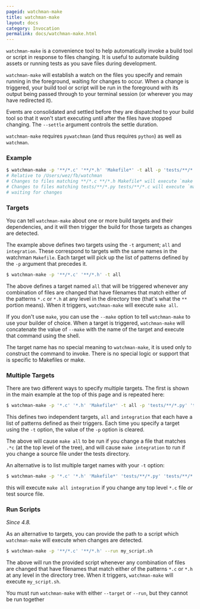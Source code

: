 ```yaml
---
pageid: watchman-make
title: watchman-make
layout: docs
category: Invocation
permalink: docs/watchman-make.html
---
```


`watchman-make` is a convenience tool to help automatically invoke a build
tool or script in response to files changing.  It is useful to automate building assets
or running tests as you save files during development.

`watchman-make` will establish a watch on the files you specify and remain
running in the foreground, waiting for changes to occur.  When a change is
triggered, your build tool or script will be run in the foreground with its output being
passed through to your terminal session (or wherever you may have redirected
it).

Events are consolidated and settled before they are dispatched to your build
tool so that it won't start executing until after the files have stopped
changing.  The `--settle` argument controls the settle duration.

`watchman-make` requires `pywatchman` (and thus requires `python`) as well as
`watchman`.

### Example

```bash
$ watchman-make -p '**/*.c' '**/*.h' 'Makefile*' -t all -p 'tests/**/*.py' 'tests/**/*.c' -t integration
# Relative to /Users/wez/fb/watchman
# Changes to files matching **/*.c **/*.h Makefile* will execute `make all`
# Changes to files matching tests/**/*.py tests/**/*.c will execute `make integration`
# waiting for changes
```

### Targets

You can tell `watchman-make` about one or more build targets
and their dependencies, and it will then trigger the build for those targets as
changes are detected.

The example above defines two targets using the `-t` argument; `all` and
`integration`.  These correspond to targets with the same names in the watchman
`Makefile`.  Each target will pick up the list of patterns defined by the `-p`
argument that precedes it.

```bash
$ watchman-make -p '**/*.c' '**/*.h' -t all
```

The above defines a target named `all` that will be triggered whenever any
combination of files are changed that have filenames that match either of the
patterns `*.c` or `*.h` at any level in the directory tree (that's what the
`**` portion means).   When it triggers, `watchman-make` will execute `make
all`.

If you don't use `make`, you can use the `--make` option to tell `watchman-make`
to use your builder of choice.  When a target is triggered, `watchman-make` will
concatenate the value of `--make` with the name of the target and execute that
command using the shell.

The target name has no special meaning to `watchman-make`, it is used only to
construct the command to invoke.  There is no special logic or support that is
specific to Makefiles or make.

### Multiple Targets

There are two different ways to specify multiple targets.  The first is shown
in the main example at the top of this page and is repeated here:

```bash
$ watchman-make -p '*.c' '*.h' 'Makefile*' -t all -p 'tests/**/*.py' 'tests/**/*.c' -t integration
```

This defines two independent targets, `all` and `integration` that each have a
list of patterns defined as their triggers.  Each time you specify a target
using the `-t` option, the value of the `-p` option is cleared.

The above will cause `make all` to be run if you change a file that matches
`.*c` (at the top level of the tree), and will cause `make integration` to run
if you change a source file under the tests directory.

An alternative is to list multiple target names with your `-t` option:

```bash
$ watchman-make -p '*.c' '*.h' 'Makefile*' 'tests/**/*.py' 'tests/**/*.c' -t all integration
```

this will execute `make all integration` if you change any top level `*.c` file
*or* test source file.

### Run Scripts

*Since 4.8.*

As an alternative to targets, you can provide the path to a script which `watchman-make`
will execute when changes are detected.

```bash
$ watchman-make -p '**/*.c' '**/*.h' --run my_script.sh
```

The above will run the provided script whenever any
combination of files are changed that have filenames that match either of the
patterns `*.c` or `*.h` at any level in the directory tree. When it triggers,
`watchman-make` will execute `my_script.sh`.

You must run `watchman-make` with either `--target` or `--run`, but they cannot
be run together
